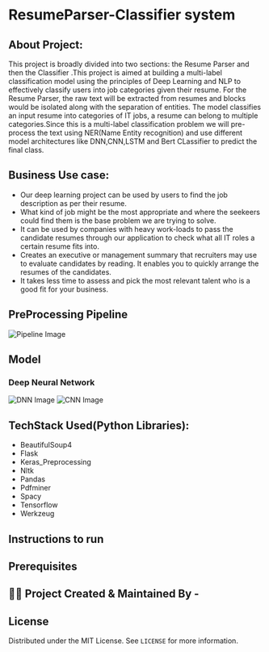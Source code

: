 # ResumeParser-Classifier system
## About Project:
This project is broadly divided into two sections: the Resume Parser and then the Classifier .This project is aimed at building a multi-label classification model using the principles of Deep Learning and NLP to effectively classify users into job categories given their resume.
For the Resume Parser, the raw text will be extracted from resumes and blocks would be isolated along with the separation of entities. 
The model classifies an input resume into categories of IT jobs, a resume can belong to multiple categories.Since this is a multi-label classification problem we will pre-process the text using NER(Name Entity recognition) and use different model architectures like DNN,CNN,LSTM and Bert CLassifier to predict the final class. 

## Business Use case:
*   Our deep learning project can be used by users to find the job description as per their resume.
*   What kind of job might be the most appropriate and where the seekeers could find them is the base problem we are trying to solve. 
*   It can be used by companies with heavy work-loads to pass the candidate resumes through our application to check what all IT roles a certain resume fits into.
*   Creates an executive or management summary that recruiters may use to evaluate candidates by reading. It enables you to quickly arrange the resumes of the candidates. 
*   It takes less time to assess and pick the most relevant talent who is a good fit for your business.

## PreProcessing Pipeline
![Pipeline Image](https://github.com/joshianirudh/ResumeParser-Classifier/blob/main/Images/pipeline.png)

## Model
### Deep Neural Network
![DNN Image](https://github.com/joshianirudh/ResumeParser-Classifier/blob/main/Images/dnn.png)
![CNN Image](https://github.com/joshianirudh/ResumeParser-Classifier/blob/main/Images/cnn.png)

## TechStack Used(Python Libraries):
* BeautifulSoup4
* Flask
* Keras_Preprocessing
* Nltk
* Pandas
* Pdfminer
* Spacy
* Tensorflow
* Werkzeug

## Instructions to run


## Prerequisites 

## :technologist: Project Created & Maintained By -



## License
Distributed under the MIT License. See `LICENSE` for more information.
